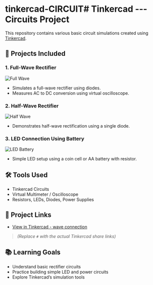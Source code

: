 # tinkercad-CIRCUIT# Tinkercad --- Circuits Project

This repository contains various basic circuit simulations created using [Tinkercad](https://www.tinkercad.com/).

## 🔧 Projects Included

### 1. Full-Wave Rectifier
![Full Wave](full%20wave.png)
- Simulates a full-wave rectifier using diodes.
- Measures AC to DC conversion using virtual oscilloscope.

### 2. Half-Wave Rectifier
![Half Wave](half%20wave.png)
- Demonstrates half-wave rectification using a single diode.

### 3. LED Connection Using Battery
![LED Battery](using%20battery%20led%20connection.png)
- Simple LED setup using a coin cell or AA battery with resistor.

## 🛠️ Tools Used
- Tinkercad Circuits
- Virtual Multimeter / Oscilloscope
- Resistors, LEDs, Diodes, Power Supplies

## 🔗 Project Links
- [View in Tinkercad - wave connection](https://www.tinkercad.com/things/fDzbrrxLY4j/editel?sharecode=XvVg--UT5FoRpf6GyoTO-cAG-_LpiP_8Cno34CpQ6Io)

> _(Replace `#` with the actual Tinkercad share links)_

## 📚 Learning Goals
- Understand basic rectifier circuits
- Practice building simple LED and power circuits
- Explore Tinkercad’s simulation tools
